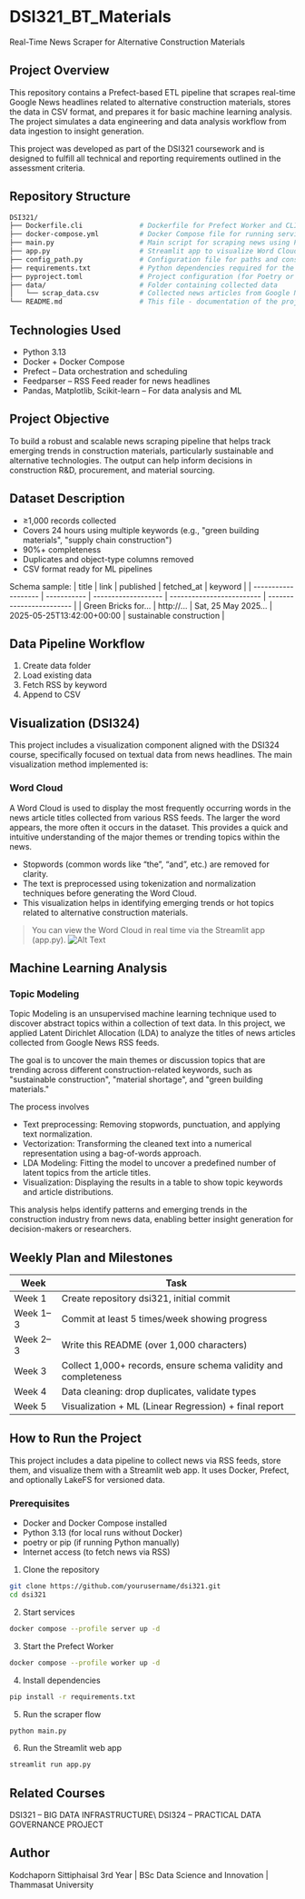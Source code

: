 # DSI321_BT_Materials
Real-Time News Scraper for Alternative Construction Materials

## Project Overview
This repository contains a Prefect-based ETL pipeline that scrapes real-time Google News headlines related to alternative construction materials, stores the data in CSV format, and prepares it for basic machine learning analysis. The project simulates a data engineering and data analysis workflow from data ingestion to insight generation.

This project was developed as part of the DSI321 coursework and is designed to fulfill all technical and reporting requirements outlined in the assessment criteria.

## Repository Structure
```bash
DSI321/
├── Dockerfile.cli              # Dockerfile for Prefect Worker and CLI customization
├── docker-compose.yml          # Docker Compose file for running services (Prefect, PostgreSQL, etc.)
├── main.py                     # Main script for scraping news using Prefect flow (manual run version)
├── app.py                      # Streamlit app to visualize Word Cloud and Topic Modeling
├── config_path.py              # Configuration file for paths and constants
├── requirements.txt            # Python dependencies required for the project
├── pyproject.toml              # Project configuration (for Poetry or other build systems)
├── data/                       # Folder containing collected data
│   └── scrap_data.csv          # Collected news articles from Google News RSS
└── README.md                   # This file - documentation of the project
```

## Technologies Used
- Python 3.13
- Docker + Docker Compose
- Prefect – Data orchestration and scheduling
- Feedparser – RSS Feed reader for news headlines
- Pandas, Matplotlib, Scikit-learn – For data analysis and ML

## Project Objective
To build a robust and scalable news scraping pipeline that helps track emerging trends in construction materials, particularly sustainable and alternative technologies. The output can help inform decisions in construction R&D, procurement, and material sourcing.

## Dataset Description
- ≥1,000 records collected
- Covers 24 hours using multiple keywords (e.g., "green building materials", "supply chain construction")
- 90%+ completeness
- Duplicates and object-type columns removed
- CSV format ready for ML pipelines

Schema sample:
| title               | link        | published           | fetched\_at               | keyword                  |
| ------------------- | ----------- | ------------------- | ------------------------- | ------------------------ |
| Green Bricks for... | http\://... | Sat, 25 May 2025... | 2025-05-25T13:42:00+00:00 | sustainable construction |

## Data Pipeline Workflow
1. Create data folder
2. Load existing data
3. Fetch RSS by keyword
4. Append to CSV

## Visualization (DSI324)
This project includes a visualization component aligned with the DSI324 course, specifically focused on textual data from news headlines. The main visualization method implemented is:

### Word Cloud
A Word Cloud is used to display the most frequently occurring words in the news article titles collected from various RSS feeds. The larger the word appears, the more often it occurs in the dataset. This provides a quick and intuitive understanding of the major themes or trending topics within the news.

- Stopwords (common words like “the”, “and”, etc.) are removed for clarity.
- The text is preprocessed using tokenization and normalization techniques before generating the Word Cloud.
- This visualization helps in identifying emerging trends or hot topics related to alternative construction materials.

>You can view the Word Cloud in real time via the Streamlit app (app.py).
![Alt Text](https://media.discordapp.net/attachments/1146464256368328754/1376849494443823114/Screenshot_2568-05-27_at_13.53.24.png?ex=68377b44&is=683629c4&hm=ab2ec26f15f6894136dde8893eb3df67d1913837438e523e10a3d1e669e20e31&=&format=webp&quality=lossless&width=1544&height=800)

## Machine Learning Analysis
### Topic Modeling
Topic Modeling is an unsupervised machine learning technique used to discover abstract topics within a collection of text data. In this project, we applied Latent Dirichlet Allocation (LDA) to analyze the titles of news articles collected from Google News RSS feeds.

The goal is to uncover the main themes or discussion topics that are trending across different construction-related keywords, such as "sustainable construction", "material shortage", and "green building materials."

The process involves
- Text preprocessing: Removing stopwords, punctuation, and applying text normalization.
- Vectorization: Transforming the cleaned text into a numerical representation using a bag-of-words approach.
- LDA Modeling: Fitting the model to uncover a predefined number of latent topics from the article titles.
- Visualization: Displaying the results in a table to show topic keywords and article distributions.

This analysis helps identify patterns and emerging trends in the construction industry from news data, enabling better insight generation for decision-makers or researchers.


## Weekly Plan and Milestones
| Week | Task |
|---------|--------|
| Week 1  | Create repository dsi321, initial commit |
| Week 1–3 | Commit at least 5 times/week showing progress |
| Week 2–3 | Write this README (over 1,000 characters) |
| Week 3  | Collect 1,000+ records, ensure schema validity and completeness |
| Week 4  | Data cleaning: drop duplicates, validate types |
| Week 5  | Visualization + ML (Linear Regression) + final report |

## How to Run the Project
This project includes a data pipeline to collect news via RSS feeds, store them, and visualize them with a Streamlit web app. It uses Docker, Prefect, and optionally LakeFS for versioned data.

### Prerequisites
- Docker and Docker Compose installed
- Python 3.13 (for local runs without Docker)
- poetry or pip (if running Python manually)
- Internet access (to fetch news via RSS)

1. Clone the repository
```bash
git clone https://github.com/yourusername/dsi321.git
cd dsi321
```

2. Start services
```bash 
docker compose --profile server up -d
```

3. Start the Prefect Worker
```bash
docker compose --profile worker up -d
```

4. Install dependencies
```bash
pip install -r requirements.txt
```

5. Run the scraper flow
```bash
python main.py
```

6. Run the Streamlit web app
```bash
streamlit run app.py
```
## Related Courses
DSI321 – BIG DATA INFRASTRUCTURE\\
DSI324 – PRACTICAL DATA GOVERNANCE PROJECT

## Author
Kodchaporn Sittiphaisal
3rd Year | BSc Data Science and Innovation | Thammasat University